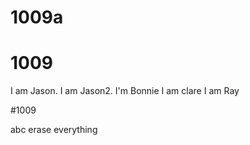 
# 1009a

# 1009

I am Jason.
I am Jason2.
I'm Bonnie
I am clare
I am Ray

#1009

abc
erase everything
